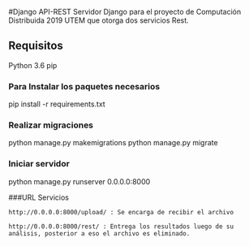 #Django API-REST
Servidor Django para el proyecto de Computación Distribuida 2019 UTEM que otorga dos servicios Rest.

## Requisitos

Python 3.6
pip

### Para Instalar los paquetes necesarios

pip install -r requirements.txt

### Realizar migraciones

python manage.py makemigrations
python manage.py migrate

### Iniciar servidor

python manage.py runserver 0.0.0.0:8000

###URL Servicios

	http://0.0.0.0:8000/upload/ : Se encarga de recibir el archivo 

	http://0.0.0.0:8000/rest/ : Entrega los resultados luego de su análisis, posterior a eso el archivo es eliminado.
